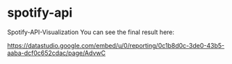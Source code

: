 # spotify-api
Spotify-API-Visualization
You can see the final result here: 

https://datastudio.google.com/embed/u/0/reporting/0c1b8d0c-3de0-43b5-aaba-dcf0c652cdac/page/AdvwC
